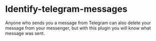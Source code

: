 # Identify-telegram-messages
Anyone who sends you a message from Telegram can also delete your message from your messenger, but with this plugin you will know what message was sent.
